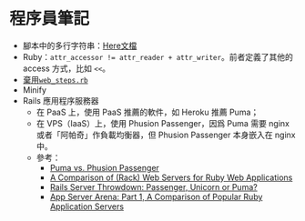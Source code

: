# 程序員筆記

* 腳本中的多行字符串：[Here文檔](http://zh.wikipedia.org/zh-hant/Here%E6%96%87%E6%A1%A3)
* Ruby：`attr_accessor != attr_reader + attr_writer`。前者定義了其他的 access 方式，比如 `<<`。
* [棄用`web_steps.rb`](http://aslakhellesoy.com/post/11055981222/the-training-wheels-came-off)
* Minify
* Rails 應用程序服務器
	* 在 PaaS 上，使用 PaaS 推薦的軟件，如 Heroku 推薦 Puma；
	* 在 VPS（IaaS）上，使用 Phusion Passenger，因爲 Puma 需要 nginx 或者「阿帕奇」作負載均衡器，但 Phusion Passenger 本身嵌入在 nginx 中。
	* 參考：
		* [Puma vs. Phusion Passenger][Phusion]
		* [A Comparison of (Rack) Web Servers for Ruby Web Applications][DigitalOcean]
		* [Rails Server Throwdown: Passenger, Unicorn or Puma?][Engine Yard Article]
		* [App Server Arena: Part 1, A Comparison of Popular Ruby Application Servers][Engine Yard Blog]

[Phusion]: https://github.com/phusion/passenger/wiki/Puma-vs-Phusion-Passenger "Passenger Wiki at GitHub"
[DigitalOcean]: https://www.digitalocean.com/community/tutorials/a-comparison-of-rack-web-servers-for-ruby-web-applications "DigitalOcean"
[Engine Yard Article]: https://www.engineyard.com/articles/rails-server "Engine Yard"
[Engine Yard Blog]: https://blog.engineyard.com/2014/ruby-app-server-arena-pt1 "Engine Yard"
